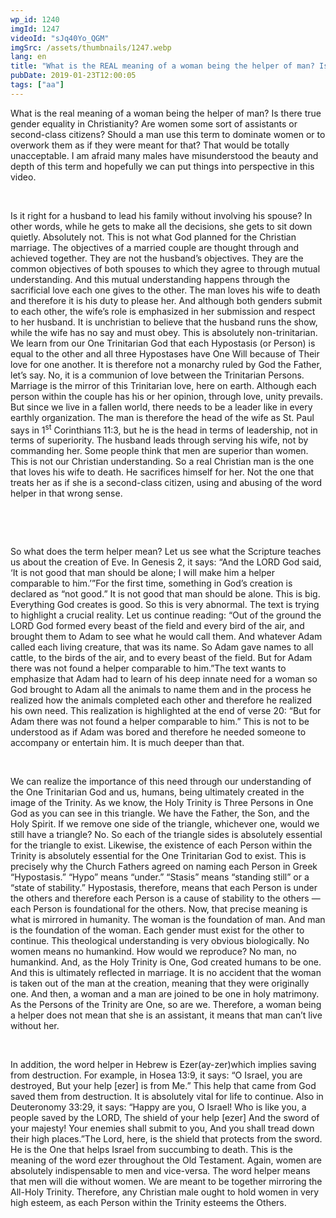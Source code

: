 ```yaml
---
wp_id: 1240
imgId: 1247
videoId: "sJq40Yo_QGM"
imgSrc: /assets/thumbnails/1247.webp
lang: en
title: "What is the REAL meaning of a woman being the helper of man? Is there gender equality in Christianity? Shouldn’t a male hold women in high esteem?"
pubDate: 2019-01-23T12:00:05
tags: ["aa"]
---
```


<p>What is the real meaning of a woman being the helper of man? Is there true gender equality in Christianity? Are women some sort of assistants or second-class citizens? Should a man use this term to dominate women or to overwork them as if they were meant for that? That would be totally unacceptable. I am afraid many males have misunderstood the beauty and depth of this term and hopefully we can put things into perspective in this video.</p>
<p>&nbsp;</p>
<p>Is it right for a husband to lead his family without involving his spouse? In other words, while he gets to make all the decisions, she gets to sit down quietly. Absolutely not. This is not what God planned for the Christian marriage. The objectives of a married couple are thought through and achieved together. They are not the husband’s objectives. They are the common objectives of both spouses to which they agree to through mutual understanding. And this mutual understanding happens through the sacrificial love each one gives to the other. The man loves his wife to death and therefore it is his duty to please her. And although both genders submit to each other, the wife’s role is emphasized in her submission and respect to her husband. It is unchristian to believe that the husband runs the show, while the wife has no say and must obey. This is absolutely non-trinitarian. We learn from our One Trinitarian God that each Hypostasis (or Person) is equal to the other and all three Hypostases have One Will because of Their love for one another. It is therefore not a monarchy ruled by God the Father, let’s say. No, it is a communion of love between the Trinitarian Persons. Marriage is the mirror of this Trinitarian love, here on earth. Although each person within the couple has his or her opinion, through love, unity prevails. But since we live in a fallen world, there needs to be a leader like in every earthly organization. The man is therefore the head of the wife as St. Paul says in 1<sup>st</sup> Corinthians 11:3, but he is the head in terms of leadership, not in terms of superiority. The husband leads through serving his wife, not by commanding her. Some people think that men are superior than women. This is not our Christian understanding. So a real Christian man is the one that loves his wife to death. He sacrifices himself for her. Not the one that treats her as if she is a second-class citizen, using and abusing of the word helper in that wrong sense.</p>
<p>&nbsp;</p>
<p>&nbsp;</p>
<p>So what does the term helper mean? Let us see what the Scripture teaches us about the creation of Eve. In Genesis 2, it says: “And the LORD God said, ‘It is not good that man should be alone; I will make him a helper comparable to him.’”For the first time, something in God’s creation is declared as “not good.” It is not good that man should be alone. This is big. Everything God creates is good. So this is very abnormal. The text is trying to highlight a crucial reality. Let us continue reading: “Out of the ground the LORD God formed every beast of the field and every bird of the air, and brought them to Adam to see what he would call them. And whatever Adam called each living creature, that was its name. So Adam gave names to all cattle, to the birds of the air, and to every beast of the field. But for Adam there was not found a helper comparable to him.”The text wants to emphasize that Adam had to learn of his deep innate need for a woman so God brought to Adam all the animals to name them and in the process he realized how the animals completed each other and therefore he realized his own need. This realization is highlighted at the end of verse 20: “But for Adam there was not found a helper comparable to him.” This is not to be understood as if Adam was bored and therefore he needed someone to accompany or entertain him. It is much deeper than that.</p>
<p>&nbsp;</p>
<p>We can realize the importance of this need through our understanding of the One Trinitarian God and us, humans, being ultimately created in the image of the Trinity. As we know, the Holy Trinity is Three Persons in One God as you can see in this triangle. We have the Father, the Son, and the Holy Spirit. If we remove one side of the triangle, whichever one, would we still have a triangle? No. So each of the triangle sides is absolutely essential for the triangle to exist. Likewise, the existence of each Person within the Trinity is absolutely essential for the One Trinitarian God to exist. This is precisely why the Church Fathers agreed on naming each Person in Greek “Hypostasis.” “Hypo” means “under.” “Stasis” means “standing still” or a “state of stability.” Hypostasis, therefore, means that each Person is under the others and therefore each Person is a cause of stability to the others &#8212; each Person is foundational for the others. Now, that precise meaning is what is mirrored in humanity. The woman is the foundation of man. And man is the foundation of the woman. Each gender must exist for the other to continue. This theological understanding is very obvious biologically. No women means no humankind. How would we reproduce? No man, no humankind. And, as the Holy Trinity is One, God created humans to be one. And this is ultimately reflected in marriage. It is no accident that the woman is taken out of the man at the creation, meaning that they were originally one. And then, a woman and a man are joined to be one in holy matrimony. As the Persons of the Trinity are One, so are we. Therefore, a woman being a helper does not mean that she is an assistant, it means that man can’t live without her.</p>
<p>&nbsp;</p>
<p>In addition, the word helper in Hebrew is Ezer(ay-zer)which implies saving from destruction. For example, in Hosea 13:9, it says: “O Israel, you are destroyed, But your help [ezer] is from Me.” This help that came from God saved them from destruction. It is absolutely vital for life to continue. Also in Deuteronomy 33:29, it says: “Happy are you, O Israel! Who is like you, a people saved by the LORD, The shield of your help [ezer] And the sword of your majesty! Your enemies shall submit to you, And you shall tread down their high places.”The Lord, here, is the shield that protects from the sword. He is the One that helps Israel from succumbing to death. This is the meaning of the word ezer throughout the Old Testament. Again, women are absolutely indispensable to men and vice-versa. The word helper means that men will die without women. We are meant to be together mirroring the All-Holy Trinity. Therefore, any Christian male ought to hold women in very high esteem, as each Person within the Trinity esteems the Others.</p>
